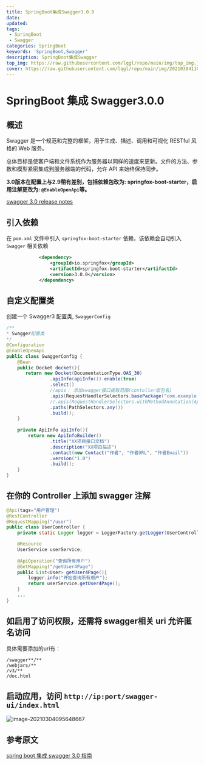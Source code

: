 ```yaml
---
title: SpringBoot集成Swagger3.0.0
date: 
updated: 
tags:
 - SpringBoot
 - Swagger
categories: SpringBoot
keywords: 'SpringBoot,Swagger'
description: SpringBoot集成Swagger
top_img: https://raw.githubusercontent.com/lqgl/repo/main/img/top_img.jpg
cover: https://raw.githubusercontent.com/lqgl/repo/main/img/20210304110042.png
---
```


# SpringBoot 集成 Swagger3.0.0

## 概述

Swagger 是一个规范和完整的框架，用于生成、描述、调用和可视化 RESTful 风格的 Web 服务。

总体目标是使客户端和文件系统作为服务器以同样的速度来更新。文件的方法、参数和模型紧密集成到服务器端的代码，允许 API 来始终保持同步。

**3.0版本在配置上与2.9稍有差别，包括依赖包改为: springfox-boot-starter，启用注解更改为: `@EnableOpenApi`等。**

[swagger 3.0 release notes](https://github.com/springfox/springfox/releases)

## 引入依赖

在 `pom.xml` 文件中引入 `springfox-boot-starter` 依赖，该依赖会自动引入 `Swagger` 相关依赖

```xml
            <dependency>
                <groupId>io.springfox</groupId>
                <artifactId>springfox-boot-starter</artifactId>
                <version>3.0.0</version>
            </dependency>
```

## 自定义配置类

创建一个 Swagger3 配置类, `SwaggerConfig`

```java
/**
* Swagger配置类
*/
@Configuration
@EnableOpenApi
public class SwaggerConfig {
    @Bean
    public Docket docket(){
       return new Docket(DocumentationType.OAS_30)
                .apiInfo(apiInfo()).enable(true)
                .select()
                //apis： 添加swagger接口提取范围(contoller层包名)
                .apis(RequestHandlerSelectors.basePackage("com.example.troller"))
                //.apis(RequestHandlerSelectors.withMethodAnnotation(ApiOperation.class))
                .paths(PathSelectors.any())
                .build();
    }
    
    private ApiInfo apiInfo(){
        return new ApiInfoBuilder()
                .title("XX项目接口文档")
                .description("XX项目描述")
                .contact(new Contact("作者", "作者URL", "作者Email"))
                .version("1.0")
                .build();
    }
}
```

## 在你的 Controller 上添加 swagger 注解

```java
@Api(tags="用户管理")
@RestController
@RequestMapping("/user")
public class UserController {
    private static Logger logger = LoggerFactory.getLogger(UserController.class);

    @Resource
    UserService userService;
    
	@ApiOperation("查询所有用户")
    @GetMapping("/getUser4Page")
    public List<User> getUser4Page(){
        logger.info("开始查询所有用户");
        return userService.getUser4Page();
    }
    ...
}
```

## 如启用了访问权限，还需将 swagger相关 uri 允许匿名访问

具体需要添加的uri有：

```
/swagger**/**
/webjars/**
/v3/**
/doc.html
```

## 启动应用，访问 `http://ip:port/swagger-ui/index.html`

![image-20210304095648667](https://raw.githubusercontent.com/lqgl/repo/main/img/image-20210304095648667.png)

## 参考原文

[spring boot 集成 swagger 3.0 指南](https://segmentfault.com/a/1190000037455077)

